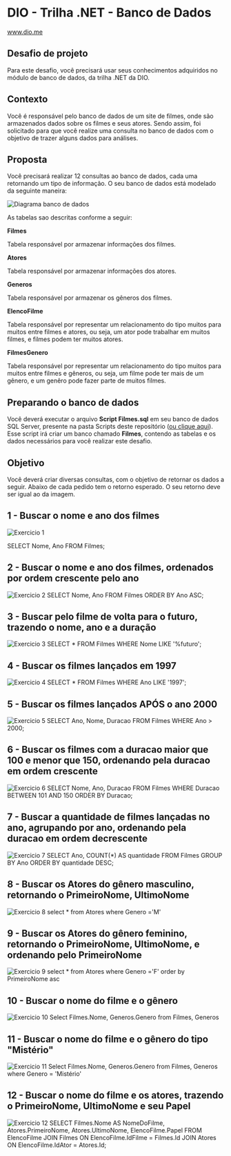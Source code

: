 # DIO - Trilha .NET - Banco de Dados
www.dio.me

## Desafio de projeto
Para este desafio, você precisará usar seus conhecimentos adquiridos no módulo de banco de dados, da trilha .NET da DIO.

## Contexto
Você é responsável pelo banco de dados de um site de filmes, onde são armazenados dados sobre os filmes e seus atores. Sendo assim, foi solicitado para que você realize uma consulta no banco de dados com o objetivo de trazer alguns dados para análises.

## Proposta
Você precisará realizar 12 consultas ao banco de dados, cada uma retornando um tipo de informação.
O seu banco de dados está modelado da seguinte maneira:

![Diagrama banco de dados](Imagens/diagrama.png)

As tabelas sao descritas conforme a seguir:

**Filmes**

Tabela responsável por armazenar informações dos filmes.

**Atores**

Tabela responsável por armazenar informações dos atores.

**Generos**

Tabela responsável por armazenar os gêneros dos filmes.

**ElencoFilme**

Tabela responsável por representar um relacionamento do tipo muitos para muitos entre filmes e atores, ou seja, um ator pode trabalhar em muitos filmes, e filmes
podem ter muitos atores.

**FilmesGenero**

Tabela responsável por representar um relacionamento do tipo muitos para muitos entre filmes e gêneros, ou seja, um filme pode ter mais de um gênero, e um genêro pode fazer parte de muitos filmes.

## Preparando o banco de dados
Você deverá executar o arquivo **Script Filmes.sql** em seu banco de dados SQL Server, presente na pasta Scripts deste repositório ([ou clique aqui](Script%20Filmes.sql)). Esse script irá criar um banco chamado **Filmes**, contendo as tabelas e os dados necessários para você realizar este desafio.

## Objetivo
Você deverá criar diversas consultas, com o objetivo de retornar os dados a seguir. Abaixo de cada pedido tem o retorno esperado. O seu retorno deve ser igual ao da imagem.

## 1 - Buscar o nome e ano dos filmes

![Exercicio 1](Imagens/1.png)

SELECT 
  Nome,
  Ano
FROM Filmes;



## 2 - Buscar o nome e ano dos filmes, ordenados por ordem crescente pelo ano

![Exercicio 2](Imagens/2.png)
SELECT 
  Nome,
  Ano
FROM Filmes
ORDER BY Ano ASC;


## 3 - Buscar pelo filme de volta para o futuro, trazendo o nome, ano e a duração

![Exercicio 3](Imagens/3.png)
SELECT *
FROM Filmes
WHERE Nome LIKE '%futuro';


## 4 - Buscar os filmes lançados em 1997

![Exercicio 4](Imagens/4.png)
SELECT *
FROM Filmes
WHERE Ano LIKE '1997';


## 5 - Buscar os filmes lançados APÓS o ano 2000

![Exercicio 5](Imagens/5.png)
SELECT 
  Ano,
  Nome,
  Duracao
FROM Filmes
WHERE Ano > 2000;



## 6 - Buscar os filmes com a duracao maior que 100 e menor que 150, ordenando pela duracao em ordem crescente

![Exercicio 6](Imagens/6.png)
SELECT 
  Nome,
  Ano,
  Duracao
FROM Filmes
WHERE Duracao BETWEEN 101 AND 150
ORDER BY Duracao;


## 7 - Buscar a quantidade de filmes lançadas no ano, agrupando por ano, ordenando pela duracao em ordem decrescente

![Exercicio 7](Imagens/7.png)
SELECT 
  Ano,
  COUNT(*) AS quantidade
FROM Filmes
GROUP BY Ano
ORDER BY quantidade DESC;



## 8 - Buscar os Atores do gênero masculino, retornando o PrimeiroNome, UltimoNome

![Exercicio 8](Imagens/8.png)
select 
*
from Atores
where Genero ='M'


## 9 - Buscar os Atores do gênero feminino, retornando o PrimeiroNome, UltimoNome, e ordenando pelo PrimeiroNome

![Exercicio 9](Imagens/9.png)
select 
*
from Atores
where Genero ='F'
order by PrimeiroNome asc

## 10 - Buscar o nome do filme e o gênero

![Exercicio 10](Imagens/10.png)
Select Filmes.Nome, Generos.Genero
from Filmes, Generos

## 11 - Buscar o nome do filme e o gênero do tipo "Mistério"

![Exercicio 11](Imagens/11.png)
Select Filmes.Nome, Generos.Genero
from Filmes, Generos
where Genero = 'Mistério'

## 12 - Buscar o nome do filme e os atores, trazendo o PrimeiroNome, UltimoNome e seu Papel

![Exercicio 12](Imagens/12.png)
SELECT Filmes.Nome AS NomeDoFilme,
       Atores.PrimeiroNome,
       Atores.UltimoNome,
       ElencoFilme.Papel
FROM ElencoFilme
JOIN Filmes ON ElencoFilme.IdFilme = Filmes.Id
JOIN Atores ON ElencoFilme.IdAtor = Atores.Id;



